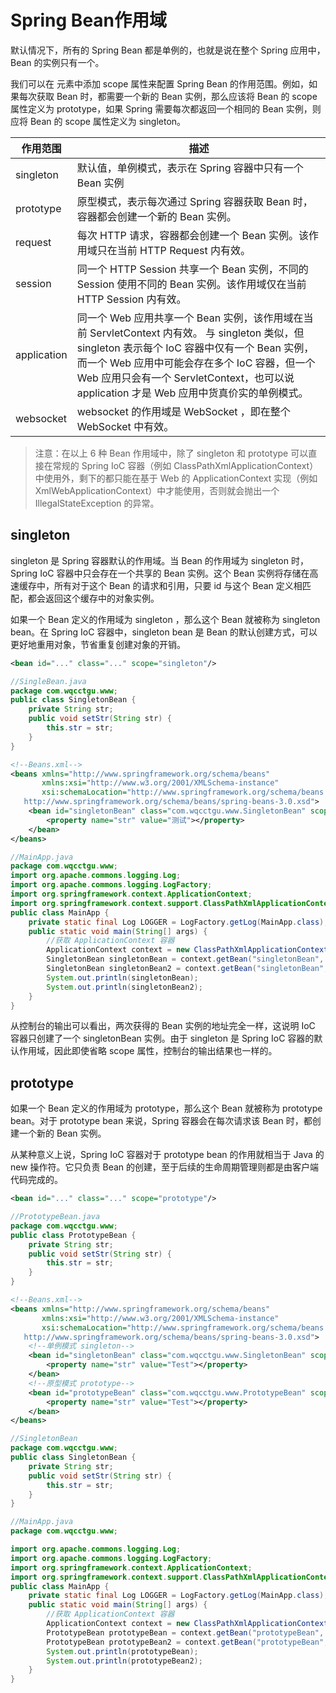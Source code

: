# Spring Bean作用域

默认情况下，所有的 Spring Bean 都是单例的，也就是说在整个 Spring 应用中， Bean 的实例只有一个。

我们可以在 <bean> 元素中添加 scope 属性来配置 Spring Bean 的作用范围。例如，如果每次获取 Bean 时，都需要一个新的 Bean 实例，那么应该将 Bean 的 scope 属性定义为 prototype，如果 Spring 需要每次都返回一个相同的 Bean 实例，则应将 Bean 的 scope 属性定义为 singleton。

| 作用范围    | 描述                                                         |
| ----------- | ------------------------------------------------------------ |
| singleton   | 默认值，单例模式，表示在 Spring 容器中只有一个 Bean 实例     |
| prototype   | 原型模式，表示每次通过 Spring 容器获取 Bean 时，容器都会创建一个新的 Bean 实例。 |
| request     | 每次 HTTP 请求，容器都会创建一个 Bean 实例。该作用域只在当前 HTTP Request 内有效。 |
| session     | 同一个 HTTP Session 共享一个 Bean 实例，不同的 Session 使用不同的 Bean 实例。该作用域仅在当前 HTTP Session 内有效。 |
| application | 同一个 Web 应用共享一个 Bean 实例，该作用域在当前 ServletContext 内有效。  与 singleton 类似，但 singleton 表示每个 IoC 容器中仅有一个 Bean 实例，而一个 Web 应用中可能会存在多个 IoC 容器，但一个 Web 应用只会有一个 ServletContext，也可以说 application 才是 Web 应用中货真价实的单例模式。 |
| websocket   | websocket 的作用域是 WebSocket ，即在整个 WebSocket 中有效。 |

>注意：在以上 6 种 Bean 作用域中，除了 singleton 和 prototype 可以直接在常规的 Spring IoC 容器（例如 ClassPathXmlApplicationContext）中使用外，剩下的都只能在基于 Web 的 ApplicationContext 实现（例如 XmlWebApplicationContext）中才能使用，否则就会抛出一个 IllegalStateException 的异常。

## singleton

singleton 是 Spring 容器默认的作用域。当 Bean 的作用域为 singleton 时，Spring IoC 容器中只会存在一个共享的 Bean 实例。这个 Bean 实例将存储在高速缓存中，所有对于这个 Bean 的请求和引用，只要 id 与这个 Bean 定义相匹配，都会返回这个缓存中的对象实例。

如果一个 Bean 定义的作用域为 singleton ，那么这个 Bean 就被称为 singleton bean。在 Spring IoC 容器中，singleton bean 是 Bean 的默认创建方式，可以更好地重用对象，节省重复创建对象的开销。

```xml
<bean id="..." class="..." scope="singleton"/>
```

```java
//SingleBean.java
package com.wqcctgu.www;
public class SingletonBean {
    private String str;
    public void setStr(String str) {
        this.str = str;
    }
}
```

```xml
<!--Beans.xml-->
<beans xmlns="http://www.springframework.org/schema/beans"
       xmlns:xsi="http://www.w3.org/2001/XMLSchema-instance"
       xsi:schemaLocation="http://www.springframework.org/schema/beans
   http://www.springframework.org/schema/beans/spring-beans-3.0.xsd">
    <bean id="singletonBean" class="com.wqcctgu.www.SingletonBean" scope="singleton">
        <property name="str" value="测试"></property>
    </bean>
</beans>
```

```java
//MainApp.java
package com.wqcctgu.www;
import org.apache.commons.logging.Log;
import org.apache.commons.logging.LogFactory;
import org.springframework.context.ApplicationContext;
import org.springframework.context.support.ClassPathXmlApplicationContext;
public class MainApp {
    private static final Log LOGGER = LogFactory.getLog(MainApp.class);
    public static void main(String[] args) {
        //获取 ApplicationContext 容器
        ApplicationContext context = new ClassPathXmlApplicationContext("Beans.xml");
        SingletonBean singletonBean = context.getBean("singletonBean", SingletonBean.class);
        SingletonBean singletonBean2 = context.getBean("singletonBean", SingletonBean.class);
        System.out.println(singletonBean);
        System.out.println(singletonBean2);
    }
}
```

从控制台的输出可以看出，两次获得的 Bean 实例的地址完全一样，这说明 IoC 容器只创建了一个 singletonBean 实例。由于 singleton 是 Spring IoC 容器的默认作用域，因此即使省略 scope 属性，控制台的输出结果也一样的。

## prototype

如果一个 Bean 定义的作用域为 prototype，那么这个 Bean 就被称为 prototype bean。对于 prototype bean 来说，Spring 容器会在每次请求该 Bean 时，都创建一个新的 Bean 实例。

从某种意义上说，Spring IoC 容器对于 prototype bean 的作用就相当于 Java 的 new 操作符。它只负责 Bean 的创建，至于后续的生命周期管理则都是由客户端代码完成的。

```xml
<bean id="..." class="..." scope="prototype"/>
```

```java
//PrototypeBean.java
package com.wqcctgu.www;
public class PrototypeBean {
    private String str;
    public void setStr(String str) {
        this.str = str;
    }
}
```

```xml
<!--Beans.xml-->
<beans xmlns="http://www.springframework.org/schema/beans"
       xmlns:xsi="http://www.w3.org/2001/XMLSchema-instance"
       xsi:schemaLocation="http://www.springframework.org/schema/beans
   http://www.springframework.org/schema/beans/spring-beans-3.0.xsd">
    <!--单例模式 singleton-->
    <bean id="singletonBean" class="com.wqcctgu.www.SingletonBean" scope="singleton">
        <property name="str" value="Test"></property>
    </bean>
    <!--原型模式 prototype-->
    <bean id="prototypeBean" class="com.wqcctgu.www.PrototypeBean" scope="prototype">
        <property name="str" value="Test"></property>
    </bean>
</beans>

```

```java
//SingletonBean
package com.wqcctgu.www;
public class SingletonBean {
    private String str;
    public void setStr(String str) {
        this.str = str;
    }
}
```

```java
//MainApp.java
package com.wqcctgu.www;

import org.apache.commons.logging.Log;
import org.apache.commons.logging.LogFactory;
import org.springframework.context.ApplicationContext;
import org.springframework.context.support.ClassPathXmlApplicationContext;
public class MainApp {
    private static final Log LOGGER = LogFactory.getLog(MainApp.class);
    public static void main(String[] args) {
        //获取 ApplicationContext 容器
        ApplicationContext context = new ClassPathXmlApplicationContext("Beans.xml");
        PrototypeBean prototypeBean = context.getBean("prototypeBean", PrototypeBean.class);
        PrototypeBean prototypeBean2 = context.getBean("prototypeBean", PrototypeBean.class);
        System.out.println(prototypeBean);
        System.out.println(prototypeBean2);
    }
}
```

